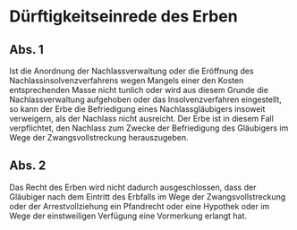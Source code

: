 # Dürftigkeitseinrede des Erben



## Abs. 1

 Ist die Anordnung der Nachlassverwaltung oder die Eröffnung des Nachlassinsolvenzverfahrens wegen Mangels einer den Kosten entsprechenden Masse nicht tunlich oder wird aus diesem Grunde die Nachlassverwaltung aufgehoben oder das Insolvenzverfahren eingestellt, so kann der Erbe die Befriedigung eines Nachlassgläubigers insoweit verweigern, als der Nachlass nicht ausreicht. Der Erbe ist in diesem Fall verpflichtet, den Nachlass zum Zwecke der Befriedigung des Gläubigers im Wege der Zwangsvollstreckung herauszugeben.

## Abs. 2

 Das Recht des Erben wird nicht dadurch ausgeschlossen, dass der Gläubiger nach dem Eintritt des Erbfalls im Wege der Zwangsvollstreckung oder der Arrestvollziehung ein Pfandrecht oder eine Hypothek oder im Wege der einstweiligen Verfügung eine Vormerkung erlangt hat. 

